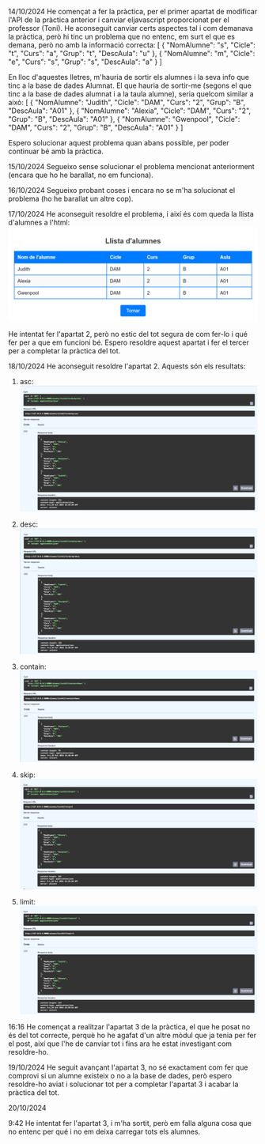 14/10/2024
He començat a fer la pràctica, per el primer apartat de modificar l'API de la pràctica anterior i canviar eljavascript proporcionat per el professor (Toni).
He aconseguit canviar certs aspectes tal i com demanava la pràctica, però hi tinc un problema que no entenc, em surt el que es demana, però no amb la informació correcta:
[
  {
    "NomAlumne": "s",
    "Cicle": "t",
    "Curs": "a",
    "Grup": "t",
    "DescAula": "u"
  },
  {
    "NomAlumne": "m",
    "Cicle": "e",
    "Curs": "s",
    "Grup": "s",
    "DescAula": "a"
  }
]

En lloc d'aquestes lletres, m'hauria de sortir els alumnes i la seva info que tinc a la base de dades Alumnat.
El que hauria de sortir-me (segons el que tinc a la base de dades alumnat i a la taula alumne), seria quelcom similar a això:
[
  {
    "NomAlumne": "Judith",
    "Cicle": "DAM",
    "Curs": "2",
    "Grup": "B",
    "DescAula": "A01"
  },
  {
    "NomAlumne": "Alexia",
    "Cicle": "DAM",
    "Curs": "2",
    "Grup": "B",
    "DescAula": "A01"
  },
  {
    "NomAlumne": "Gwenpool",
    "Cicle": "DAM",
    "Curs": "2",
    "Grup": "B",
    "DescAula": "A01"
  }
]

Espero solucionar aquest problema quan abans possible, per poder continuar bé amb la pràctica.

15/10/2024
Segueixo sense solucionar el problema mencionat anteriorment (encara que ho he barallat, no em funciona).

16/10/2024
Segueixo probant coses i encara no se m'ha solucionat el problema (ho he barallat un altre cop).

17/10/2024
He aconseguit resoldre el problema, i així és com queda la llista d'alumnes a l'html:
![alt text](image.png)

He intentat fer l'apartat 2, però no estic del tot segura de com fer-lo i qué fer per a que em funcioni bé.
Espero resoldre aquest apartat i fer el tercer per a completar la pràctica del tot.

18/10/2024
He aconseguit resoldre l'apartat 2. Aquests són els resultats:

1) asc:
![alt text](image-1.png)

2) desc:
![alt text](image-2.png)

3) contain:
![alt text](image-3.png)

4) skip:
![alt text](image-4.png)

5) limit:
![alt text](image-5.png)

16:16
He començat a realitzar l'apartat 3 de la pràctica, el que he posat no és del tot correcte, perquè ho he agafat d'un altre mòdul que ja tenia per fer el post, així que l'he de canviar tot i fins ara he estat investigant com resoldre-ho.

19/10/2024
He seguit avançant l'apartat 3, no sé exactament com fer que comprovi si un alumne existeix o no a la base de dades, però espero resoldre-ho aviat i solucionar tot per a completar l'apartat 3 i acabar la pràctica del tot.

20/10/2024

9:42
He intentat fer l'apartat 3, i m'ha sortit, però em falla alguna cosa que no entenc per qué i no em deixa carregar tots els alumnes.
